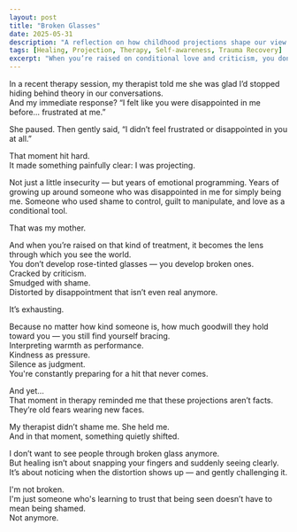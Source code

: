 ```yaml
---
layout: post
title: "Broken Glasses"
date: 2025-05-31
description: "A reflection on how childhood projections shape our view of others, and the quiet power of learning to see the world — and ourselves — more clearly."
tags: [Healing, Projection, Therapy, Self-awareness, Trauma Recovery]
excerpt: "When you’re raised on conditional love and criticism, you don’t grow up with rose-tinted glasses — you grow up with broken ones. Healing is learning to see clearly again."
---
```


In a recent therapy session, my therapist told me she was glad I’d stopped hiding behind theory in our conversations.  
And my immediate response? “I felt like you were disappointed in me before… frustrated at me.”

She paused. Then gently said, “I didn’t feel frustrated or disappointed in you at all.”

That moment hit hard.  
It made something painfully clear: I was projecting.

Not just a little insecurity — but years of emotional programming. Years of growing up around someone who was disappointed in me for simply being me. Someone who used shame to control, guilt to manipulate, and love as a conditional tool.

That was my mother.

And when you’re raised on that kind of treatment, it becomes the lens through which you see the world.  
You don’t develop rose-tinted glasses — you develop broken ones.  
Cracked by criticism.  
Smudged with shame.  
Distorted by disappointment that isn’t even real anymore.

It’s exhausting.

Because no matter how kind someone is, how much goodwill they hold toward you — you still find yourself bracing.  
Interpreting warmth as performance.  
Kindness as pressure.  
Silence as judgment.  
You're constantly preparing for a hit that never comes.

And yet…  
That moment in therapy reminded me that these projections aren’t facts.  
They’re old fears wearing new faces.

My therapist didn’t shame me. She held me.  
And in that moment, something quietly shifted.

I don’t want to see people through broken glass anymore.  
But healing isn’t about snapping your fingers and suddenly seeing clearly.  
It’s about noticing when the distortion shows up — and gently challenging it.

I'm not broken.  
I'm just someone who's learning to trust that being seen doesn’t have to mean being shamed.  
Not anymore.
